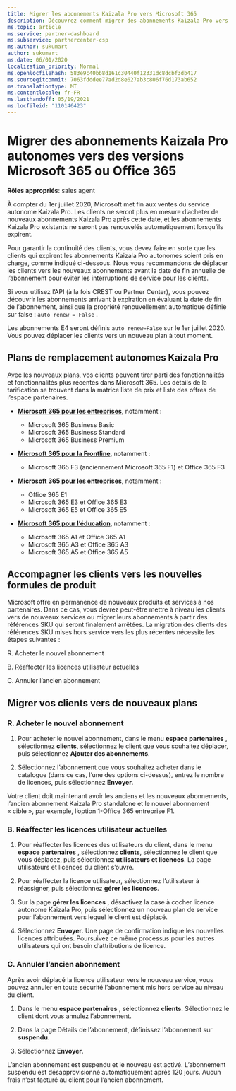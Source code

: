 ```yaml
---
title: Migrer les abonnements Kaizala Pro vers Microsoft 365
description: Découvrez comment migrer des abonnements Kaizala Pro vers des versions Microsoft 365 ou Office 365. Lisez cet article pour plus d’informations sur la transition de vos clients.
ms.topic: article
ms.service: partner-dashboard
ms.subservice: partnercenter-csp
ms.author: sukumart
author: sukumart
ms.date: 06/01/2020
localization_priority: Normal
ms.openlocfilehash: 583e9c40bb8d161c30440f12331dc8dcbf3db417
ms.sourcegitcommit: 7063fdddee77ad2d8e627ab3c806f76d173ab652
ms.translationtype: MT
ms.contentlocale: fr-FR
ms.lasthandoff: 05/19/2021
ms.locfileid: "110146423"
---
```

# <a name="migrate-kaizala-pro-standalone-subscriptions-to-microsoft-365-or-office-365-versions"></a>Migrer des abonnements Kaizala Pro autonomes vers des versions Microsoft 365 ou Office 365

**Rôles appropriés**: sales agent

À compter du 1er juillet 2020, Microsoft met fin aux ventes du service autonome Kaizala Pro. Les clients ne seront plus en mesure d’acheter de nouveaux abonnements Kaizala Pro après cette date, et les abonnements Kaizala Pro existants ne seront pas renouvelés automatiquement lorsqu’ils expirent.

Pour garantir la continuité des clients, vous devez faire en sorte que les clients qui expirent les abonnements Kaizala Pro autonomes soient pris en charge, comme indiqué ci-dessous. Nous vous recommandons de déplacer les clients vers les nouveaux abonnements avant la date de fin annuelle de l’abonnement pour éviter les interruptions de service pour les clients.

Si vous utilisez l’API (à la fois CREST ou Partner Center), vous pouvez découvrir les abonnements arrivant à expiration en évaluant la date de fin de l’abonnement, ainsi que la propriété renouvellement automatique définie sur false : `auto renew = False` .

Les abonnements E4 seront définis `auto renew=False` sur le 1er juillet 2020. Vous pouvez déplacer les clients vers un nouveau plan à tout moment.

## <a name="kaizala-pro-standalone-replacement-plans"></a>Plans de remplacement autonomes Kaizala Pro

Avec les nouveaux plans, vos clients peuvent tirer parti des fonctionnalités et fonctionnalités plus récentes dans Microsoft 365. Les détails de la tarification se trouvent dans la matrice liste de prix et liste des offres de l’espace partenaires.

- [**Microsoft 365 pour les entreprises**](https://www.microsoft.com/microsoft-365/compare-all-microsoft-365-products?&activetab=tab:primaryr2), notamment :  
   - Microsoft 365 Business Basic
   - Microsoft 365 Business Standard
   - Microsoft 365 Business Premium
    
- [**Microsoft 365 pour la Frontline**](https://www.microsoft.com/microsoft-365/microsoft-365-enterprise-f3?activetab=pivot:overviewtab), notamment :
   - Microsoft 365 F3 (anciennement Microsoft 365 F1) et Office 365 F3
    
- [**Microsoft 365 pour les entreprises**](https://www.microsoft.com/microsoft-365/compare-microsoft-365-enterprise-plans), notamment : 
   - Office 365 E1
   - Microsoft 365 E3 et Office 365 E3
   - Microsoft 365 E5 et Office 365 E5

- [**Microsoft 365 pour l’éducation**](https://www.microsoft.com/education/buy-license/microsoft365), notamment : 
    - Microsoft 365 A1 et Office 365 A1
    - Microsoft 365 A3 et Office 365 A3
    - Microsoft 365 A5 et Office 365 A5

## <a name="transition-customers-to-new-product-plans"></a>Accompagner les clients vers les nouvelles formules de produit

Microsoft offre en permanence de nouveaux produits et services à nos partenaires. Dans ce cas, vous devrez peut-être mettre à niveau les clients vers de nouveaux services ou migrer leurs abonnements à partir des références SKU qui seront finalement arrêtées. La migration des clients des références SKU mises hors service vers les plus récentes nécessite les étapes suivantes :

R. Acheter le nouvel abonnement

B. Réaffecter les licences utilisateur actuelles

C. Annuler l’ancien abonnement


## <a name="migrate-your-customers-to-new-plans"></a>Migrer vos clients vers de nouveaux plans

### <a name="a-purchase-the-new-subscription"></a>R. Acheter le nouvel abonnement

1. Pour acheter le nouvel abonnement, dans le menu **espace partenaires** , sélectionnez **clients**, sélectionnez le client que vous souhaitez déplacer, puis sélectionnez **Ajouter des abonnements**.

2. Sélectionnez l’abonnement que vous souhaitez acheter dans le catalogue (dans ce cas, l’une des options ci-dessus), entrez le nombre de licences, puis sélectionnez **Envoyer**.

Votre client doit maintenant avoir les anciens et les nouveaux abonnements, l’ancien abonnement Kaizala Pro standalone et le nouvel abonnement « cible », par exemple, l’option 1-Office 365 entreprise F1.

### <a name="b-reassign-current-user-licenses"></a>B. Réaffecter les licences utilisateur actuelles

1. Pour réaffecter les licences des utilisateurs du client, dans le menu **espace partenaires** , sélectionnez **clients**, sélectionnez le client que vous déplacez, puis sélectionnez **utilisateurs et licences**. La page utilisateurs et licences du client s’ouvre.

2. Pour réaffecter la licence utilisateur, sélectionnez l’utilisateur à réassigner, puis sélectionnez **gérer les licences**.

3. Sur la page **gérer les licences** , désactivez la case à cocher licence autonome Kaizala Pro, puis sélectionnez un nouveau plan de service pour l’abonnement vers lequel le client est déplacé.

4.  Sélectionnez **Envoyer**. Une page de confirmation indique les nouvelles licences attribuées. Poursuivez ce même processus pour les autres utilisateurs qui ont besoin d’attributions de licence.

### <a name="c-cancel-old-subscription"></a>C. Annuler l’ancien abonnement

Après avoir déplacé la licence utilisateur vers le nouveau service, vous pouvez annuler en toute sécurité l’abonnement mis hors service au niveau du client.

1.  Dans le menu **espace partenaires** , sélectionnez **clients**. Sélectionnez le client dont vous annulez l’abonnement.

2.  Dans la page Détails de l’abonnement, définissez l’abonnement sur **suspendu**.

3.  Sélectionnez **Envoyer**.

L’ancien abonnement est suspendu et le nouveau est activé. L’abonnement suspendu est désapprovisionné automatiquement après 120 jours. Aucun frais n’est facturé au client pour l’ancien abonnement.
